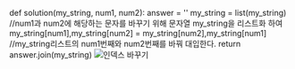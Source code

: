 def solution(my_string, num1, num2):
answer = ''
my_string = list(my_string) //num1과 num2에 해당하는 문자를 바꾸기 위해 문자열 my_string을 리스트화 하여
my_string[num1],my_string[num2] = my_string[num2],my_string[num1]  
 //my_string리스트의 num1번째와 num2번째를 바꿔 대입한다.
return answer.join(my_string)
![인덱스 바꾸기](https://user-images.githubusercontent.com/124108940/227780532-679041f8-d132-432c-99d5-9111e7200bc5.PNG)
